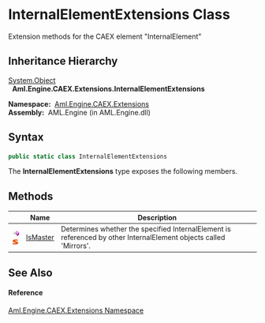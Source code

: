 InternalElementExtensions Class
===============================
Extension methods for the CAEX element "InternalElement"


Inheritance Hierarchy
---------------------
[System.Object][1]  
  **Aml.Engine.CAEX.Extensions.InternalElementExtensions**  

  **Namespace:**  [Aml.Engine.CAEX.Extensions][2]  
  **Assembly:**  AML.Engine (in AML.Engine.dll)

Syntax
------

```csharp
public static class InternalElementExtensions
```

The **InternalElementExtensions** type exposes the following members.


Methods
-------

                                 | Name          | Description                                                                                                       
-------------------------------- | ------------- | ----------------------------------------------------------------------------------------------------------------- 
![Public method]![Static member] | [IsMaster][3] | Determines whether the specified InternalElement is referenced by other InternalElement objects called 'Mirrors'. 


See Also
--------

#### Reference
[Aml.Engine.CAEX.Extensions Namespace][2]  

[1]: https://docs.microsoft.com/dotnet/api/system.object
[2]: ../README.md
[3]: IsMaster.md
[4]: https://www.automationml.org
[5]: ../../icons/logoShade.png
[Public method]: ../../icons/pubmethod.gif "Public method"
[Static member]: ../../icons/static.gif "Static member"